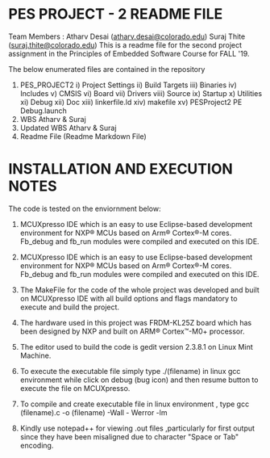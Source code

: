 # PES PROJECT - 2 README FILE 
  Team Members :  Atharv Desai (atharv.desai@colorado.edu)
                  Suraj Thite (suraj.thite@colorado.edu)
 This is a readme file for the second project assignment in the Principles of Embedded Software Course for FALL '19. 
 
 The below enumerated files are contained in the repository 
 1.	PES_PROJECT2
    i)	Project Settings
    ii)	Build Targets
    iii)	Binaries
    iv)	Includes
    v)	CMSIS
    vi)	Board
    vii)	Drivers
    viii)	Source
    ix)	Startup
    x)	Utilities
    xi)	Debug
    xii)	Doc
    xiii)	linkerfile.ld
    xiv)	makefile
    xv)	PESProject2 PE Debug.launch
2.	WBS Atharv & Suraj
3.	Updated WBS Atharv & Suraj
4.	Readme File (Readme Markdown File)

# INSTALLATION AND EXECUTION NOTES 
  

 The code is tested on the enviornment below: 
 
 1. MCUXpresso IDE which is an easy to use Eclipse-based development environment for NXP® MCUs based on Arm® Cortex®-M cores. Fb_debug and fb_run modules were compiled and executed on this IDE.
 
 2. MCUXpresso IDE which is an easy to use Eclipse-based development environment for NXP® MCUs based on Arm® Cortex®-M cores. Fb_debug and fb_run modules were compiled and executed on this IDE.
 
 3.	The MakeFile for the code of the whole project was developed and built on MCUXpresso IDE with all build options and flags mandatory to execute and build the project.
 
 4.	The hardware used in this project was FRDM-KL25Z board which  has been designed by NXP and built  on ARM® Cortex™-M0+ processor. 
 
 5. The editor used to build the code is gedit version 2.3.8.1 on Linux Mint Machine.
 
 6. To execute the executable file simply type ./(filename) in linux gcc environment while click on debug (bug icon) and then resume button to execute the file on MCUXpresso.
 
 7. To compile and create executable file in linux environment , type gcc (filename).c -o (filename) -Wall - Werror -lm
 
 8. Kindly use notepad++ for viewing .out files ,particularly for first output since they have been misaligned due to character "Space or Tab" encoding.
